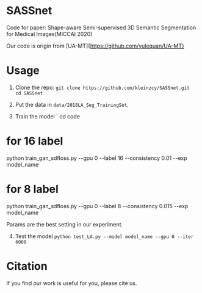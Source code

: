 # SASSnet
Code for paper: Shape-aware Semi-supervised 3D Semantic Segmentation for Medical Images(MICCAI 2020)

Our code is origin from [UA-MT]{https://github.com/yulequan/UA-MT}

# Usage

1. Clone the repo:
`
git clone https://github.com/kleinzcy/SASSnet.git 
cd SASSnet
`
2. Put the data in `data/2018LA_Seg_TrainingSet`.

3. Train the model
`
cd code
# for 16 label
python train_gan_sdfloss.py --gpu 0 --label 16 --consistency 0.01 --exp model_name
# for 8 label
python train_gan_sdfloss.py --gpu 0 --label 8 --consistency 0.015 --exp model_name
`

Params are the best setting in our experiment.

4. Test the model
`
python test_LA.py --model model_name --gpu 0 --iter 6000
`

# Citation

If you find our work is useful for you, please cite us.
